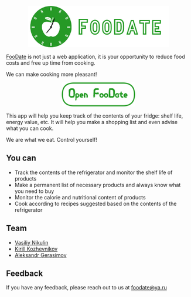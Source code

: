 
<div style="text-align:center">
    <a href="https://FooDate.ru">
        <img src="static/images/logo/title-with-logo.png"  alt="Logo" title="FooDate" width="384" height="112"/>
    </a>
</div>


[FooDate](https://FooDate.ru) is not just a web application, 
it is your opportunity to reduce food costs and free up time from cooking.

We can make cooking more pleasant!

<div style="text-align:center">
    <a href="https://FooDate.ru">
        <img src="static/images/logo/open-button.png"  alt="Open FooDate button" title="Open FooDate" width="200" height="65"/>
    </a>
</div>

This app will help you keep track of the contents of your fridge: shelf life, energy value, etc. It will help you make a shopping list and even advise what you can cook.

We are what we eat. Control yourself!




## You can

- Track the contents of the refrigerator and monitor the shelf life of products
- Make a permanent list of necessary products and always know what you need to buy
- Monitor the calorie and nutritional content of products
- Cook according to recipes suggested based on the contents of the refrigerator


## Team

- [Vasiliy Nikulin](https://www.github.com/Nikulin-V)
- [Kirill Kozhevnikov](https://github.com/Kirill439867398256)
- [Aleksandr Gerasimov](https://github.com/Aleksander1Byte)

## Feedback

If you have any feedback, please reach out to us at foodate@ya.ru

